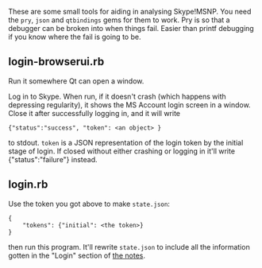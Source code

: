 These are some small tools for aiding in analysing Skype!MSNP. You need the `pry`, `json` and `qtbindings` gems for them to work. Pry is so that a debugger can be broken into when things fail. Easier than printf debugging if you know where the fail is going to be.

## login-browserui.rb
Run it somewhere Qt can open a window.

Log in to Skype. When run, if it doesn't crash (which happens with depressing regularity), it shows the MS Account login screen in a window. Close it after successfully logging in, and it will write

    {"status":"success", "token": <an object> }

to stdout. `token` is a JSON representation of the login token by the initial stage of login. If closed without either crashing or logging in it'll write
    {"status":"failure"}
instead.

## login.rb
Use the token you got above to make `state.json`:

    {
        "tokens": {"initial": <the token>}
    }

then run this program. It'll rewrite `state.json` to include all the information gotten in the "Login" section of [the notes](../doc/skypenotes.ym).